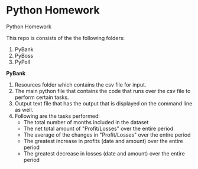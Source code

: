 # Python Homework
Python Homework

This repo is consists of the the following folders:
1. PyBank
2. PyBoss
3. PyPoll

**PyBank**
1. Resources folder which contains the csv file for input.
2. The main python file that contains the code that runs over the csv file to perform certain tasks.
3. Output text file that has the output that is displayed on the command line as well.
4. Following are the tasks performed:
    * The total number of months included in the dataset
    * The net total amount of "Profit/Losses" over the entire period
    * The average of the changes in "Profit/Losses" over the entire period
    * The greatest increase in profits (date and amount) over the entire period
    * The greatest decrease in losses (date and amount) over the entire period